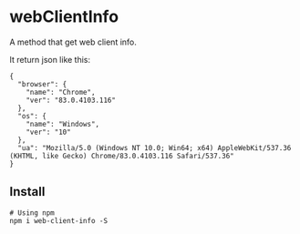 # webClientInfo

A method that get web client info.

It return json like this:

```
{
  "browser": {
    "name": "Chrome",
    "ver": "83.0.4103.116"
  },
  "os": {
    "name": "Windows",
    "ver": "10"
  },
  "ua": "Mozilla/5.0 (Windows NT 10.0; Win64; x64) AppleWebKit/537.36 (KHTML, like Gecko) Chrome/83.0.4103.116 Safari/537.36"
}
```

## Install

```
# Using npm
npm i web-client-info -S
```
